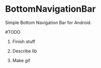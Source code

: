 # BottomNavigationBar
Simple Bottom Navigation Bar for Android.

#TODO
1) Finish stuff

2) Describe lib

3) Make gif
